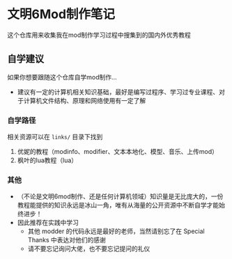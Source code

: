 # 文明6Mod制作笔记

这个仓库用来收集我在mod制作学习过程中搜集到的国内外优秀教程

## 自学建议

如果你想要跟随这个仓库自学mod制作...

- 建议有一定的计算机相关知识基础，最好是编写过程序、学习过专业课程、对于计算机文件结构、原理和网络使用有一定了解

### 自学路径

相关资源可以在 `links/` 目录下找到

1. 优妮的教程（modinfo、modifier、文本本地化、模型、音乐、上传mod）
2. 枫叶的lua教程（lua）

### 其他

- （不论是文明6mod制作、还是任何计算机领域）知识量是无比庞大的，一份教程能提供的知识永远是冰山一角，唯有从海量的公开资源中不断自学才能始终进步！
- 因此推荐在实践中学习
  - 其他 modder 的代码永远是最好的老师，当然请别忘了在 Special Thanks 中表达对他们的感谢
  - 请不要忘记询问大佬，也不要忘记提问的礼仪